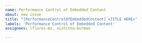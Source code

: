 ```yaml
---
name: Performance Control of Embedded Content
about: new issue
title: "[PerformanceControlOfEmbeddedContent] <TITLE HERE>"
labels: 'Performance Control of Embedded Content'
assignees: lflores-ms, nishitha-burman

---
```



